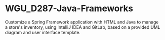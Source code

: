 # WGU_D287-Java-Frameworks
Customize a Spring Framework application with HTML and Java to manage a store's inventory, using IntelliJ IDEA and GitLab, based on a provided UML diagram and user interface template.
